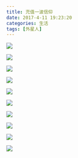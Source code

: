```yaml
---
title: 充值一波信仰
date: 2017-4-11 19:23:20
categories: 生活
tags: [外星人] 
---
```


![](http://ww4.sinaimg.cn/large/006HJ39wgy1feirplnz2qj30zk0qoju8.jpg)

![](http://ww4.sinaimg.cn/large/006HJ39wgy1feiro2uyfzj30zk0qodj6.jpg)

![](http://ww3.sinaimg.cn/large/006HJ39wgy1feiro3d7zcj30zk0qotbx.jpg)

![](http://ww2.sinaimg.cn/large/006HJ39wgy1feiro3u3t9j30zk0qoq54.jpg)

![](http://ww2.sinaimg.cn/large/006HJ39wgy1feiro2ut5hj30qo0zk40w.jpg)

![](http://ww2.sinaimg.cn/large/006HJ39wgy1feiro3vgrlj30qo0zkdji.jpg)

![](http://ww2.sinaimg.cn/large/006HJ39wgy1feiro3yuhqj30zk0qo78c.jpg)

![](http://ww4.sinaimg.cn/large/006HJ39wgy1feiro4osswj30zk0qoq72.jpg)

![](http://ww4.sinaimg.cn/large/006HJ39wgy1feiro54u3cj30zk0qojui.jpg)

![](http://ww2.sinaimg.cn/large/006HJ39wgy1feiro4xxlbj30qo0zkwhr.jpg)